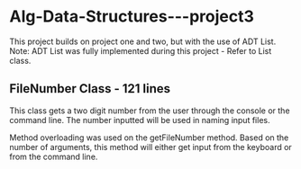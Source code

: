 # Alg-Data-Structures---project3
This project builds on project one and two, but with the use of ADT List. Note: ADT List was fully implemented during this project - Refer to List class.

## FileNumber Class - 121 lines
This  class gets a two digit number from the user through the console or the command line.
The number inputted will be used in naming input files.

Method overloading was used on the getFileNumber method. Based on the number of arguments, this 
method will either get input from the keyboard or from the command line.
